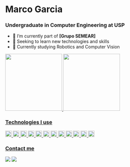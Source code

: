 # Marco Garcia
### Undergraduate in Computer Engineering at USP
- 🤖 I’m currently part of **[Grupo SEMEAR]**
- 🌱 Seeking to learn new technologies and skills
- 🚀 Currently studying Robotics and Computer Vision

<div>
    <a href="https://github.com/marcogarcia2i">
    <img height="180em" src="https://github-readme-stats.vercel.app/api?username=marcogarcia2&show_icons=true&theme=chartreuse-dark&include_all_commits=true&count_private=false"/>
    <img height="180em" src="https://github-readme-stats.vercel.app/api/top-langs/?username=marcogarcia2&layout=compact&langs_count=7&theme=chartreuse-dark"/>
</div>

### Technologies I use
<p>
<code><img height="20" src="https://raw.githubusercontent.com/jmnote/z-icons/master/svg/python.svg"></code>
<code><img height="20" src="https://raw.githubusercontent.com/jmnote/z-icons/master/svg/c.svg"></code>
  <code><img height="20" src="https://raw.githubusercontent.com/jmnote/z-icons/master/svg/cpp.svg"></code>
  <code><img height="20" src="https://raw.githubusercontent.com/jmnote/z-icons/master/svg/csharp.svg"></code>
<code><img height="20" src="https://icongr.am/devicon/java-original.svg?size=148&color=currentColor"></code>
<code><img height="20" src="https://cdn.jsdelivr.net/gh/devicons/devicon/icons/opencv/opencv-original.svg"></code>
<code><img height="20" src="https://cdn.jsdelivr.net/gh/devicons/devicon/icons/raspberrypi/raspberrypi-original.svg"></code>
<code><img height="20" src="https://user-images.githubusercontent.com/61319844/156958898-1f821b0d-21a8-444c-bc01-3cc3f49a44e8.png"></code>
<code><img height="20" src="https://cdn.jsdelivr.net/gh/devicons/devicon/icons/jupyter/jupyter-original-wordmark.svg"></code>  
<code><img height="20" src="https://cdn.jsdelivr.net/gh/devicons/devicon/icons/vscode/vscode-original.svg"></code>
<code><img height="20" src="https://raw.githubusercontent.com/jmnote/z-icons/master/svg/git.svg"></code>
<code><img height="20" src="https://cdn.jsdelivr.net/gh/devicons/devicon/icons/linux/linux-original.svg"></code>
</p> 

### Contact me
 
<div>
  <a href = "mailto:mmgaspargarcia@usp.br"><img src="https://img.shields.io/badge/-Gmail-%23333?style=for-the-badge&logo=gmail&logoColor=white" target="_blank"></a>
  <a href="https://www.linkedin.com/in/marco-garcia-44b83423a/" target="_blank"><img src="https://img.shields.io/badge/-LinkedIn-%230077B5?style=for-the-badge&logo=linkedin&logoColor=white" target="_blank"></a>
<div>
